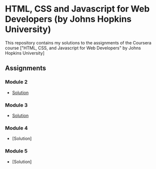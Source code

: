 # HTML, CSS and Javascript for Web Developers (by Johns Hopkins University)

This repository contains my solutions to the assignments of the Coursera course
["HTML, CSS, and Javascript for Web Developers" by Johns Hopkins University]

## Assignments

### Module 2
* [Solution]()

### Module 3
* [Solution]()

### Module 4
* [Solution]

### Module 5
* [Solution]
